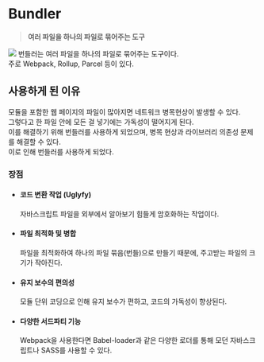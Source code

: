 # Bundler
  > **여러 파일을 하나의 파일로 묶어주는 도구**

  ![](https://img1.daumcdn.net/thumb/R1280x0/?scode=mtistory2&fname=https%3A%2F%2Fblog.kakaocdn.net%2Fdn%2FcNBE4q%2Fbtq4K9syJFE%2FKboaLr30F7STXxdVqsLUI0%2Fimg.png)
  번들러는 여러 파일을 하나의 파일로 묶어주는 도구이다.  
  주로 Webpack, Rollup, Parcel 등이 있다.

  ## 사용하게 된 이유
  모듈을 포함한 웹 페이지의 파일이 많아지면 네트워크 병목현상이 발생할 수 있다.  
  그렇다고 한 파일 안에 모든 걸 넣기에는 가독성이 떨어지게 된다.  
  이를 해결하기 위해 번들러를 사용하게 되었으며, 병목 현상과 라이브러리 의존성 문제를 해결할 수 있다.  
  이로 인해 번들러를 사용하게 되었다.

  ### 장점
  - #### 코드 변환 작업 (Uglyfy)
    자바스크립트 파일을 외부에서 알아보기 힘들게 암호화하는 작업이다.

  - #### 파일 최적화 및 병합
    파일을 최적화하여 하나의 파일 묶음(번들)으로 만들기 때문에, 주고받는 파일의 크기가 작아진다.

  - #### 유지 보수의 편의성
    모듈 단위 코딩으로 인해 유지 보수가 편하고, 코드의 가독성이 향상된다.

  - #### 다양한 서드파티 기능
    Webpack을 사용한다면 Babel-loader과 같은 다양한 로더를 통해 모던 자바스크립트나 SASS를 사용할 수 있다.
    